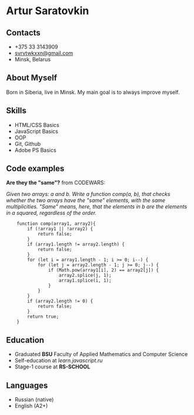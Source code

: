 # Artur Saratovkin

## Contacts
* +375 33 3143909
* svrvtwkxxn@gmail.com
* Minsk, Belarus

## About Myself
Born in Siberia, live in Minsk. My main goal is to always improve myself.

## Skills
* HTML/CSS Basics
* JavaScript Basics
* OOP 
* Git, Github
* Adobe PS Basics 

## Code examples
**Are they the "same"?** from CODEWARS:

*Given two arrays: a and b. Write a function comp(a, b), that checks whether the two arrays have the "same" elements, with the same multiplicities. "Same" means, here, that the elements in b are the elements in a squared, regardless of the order.*

```
    function comp(array1, array2){
        if (!array1 || !array2) {
            return false;
        }
        if (array1.length != array2.length) {
            return false;
        }
        for (let i = array1.length - 1; i >= 0; i--) {
            for (let j = array2.length - 1; j >= 0; j--) {
                if (Math.pow(array1[i], 2) == array2[j]) {
                    array2.splice(j, 1);
                    array1.splice(i, 1);
                }
            }
        }
        if (array2.length != 0) {
            return false;
        }
        return true;
    }
```

## Education
* Graduated **BSU** Faculty of Applied Mathematics and Computer Science
* Self-education at *learn.javascript.ru*
* Stage-1 course at **RS-SCHOOL**

## Languages
* Russian (native)
* English (A2+)